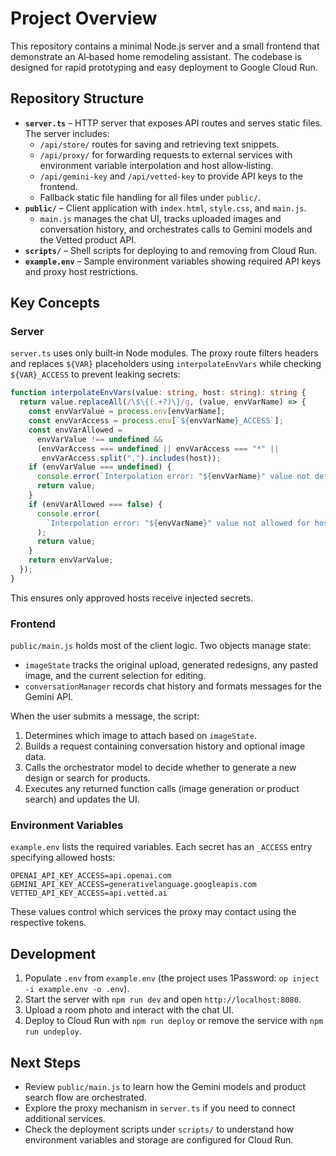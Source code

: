 # Project Overview

This repository contains a minimal Node.js server and a small frontend that demonstrate an AI‑based home remodeling assistant. The codebase is designed for rapid prototyping and easy deployment to Google Cloud Run.

## Repository Structure

- **`server.ts`** – HTTP server that exposes API routes and serves static files. The server includes:
  - `/api/store/` routes for saving and retrieving text snippets.
  - `/api/proxy/` for forwarding requests to external services with environment variable interpolation and host allow‑listing.
  - `/api/gemini-key` and `/api/vetted-key` to provide API keys to the frontend.
  - Fallback static file handling for all files under `public/`.
- **`public/`** – Client application with `index.html`, `style.css`, and `main.js`.
  - `main.js` manages the chat UI, tracks uploaded images and conversation history, and orchestrates calls to Gemini models and the Vetted product API.
- **`scripts/`** – Shell scripts for deploying to and removing from Cloud Run.
- **`example.env`** – Sample environment variables showing required API keys and proxy host restrictions.

## Key Concepts

### Server

`server.ts` uses only built‑in Node modules. The proxy route filters headers and replaces `${VAR}` placeholders using `interpolateEnvVars` while checking `${VAR}_ACCESS` to prevent leaking secrets:
```ts
function interpolateEnvVars(value: string, host: string): string {
  return value.replaceAll(/\$\{(.+?)\}/g, (value, envVarName) => {
    const envVarValue = process.env[envVarName];
    const envVarAccess = process.env[`${envVarName}_ACCESS`];
    const envVarAllowed =
      envVarValue !== undefined &&
      (envVarAccess === undefined || envVarAccess === "*" ||
       envVarAccess.split(",").includes(host));
    if (envVarValue === undefined) {
      console.error(`Interpolation error: "${envVarName}" value not defined`);
      return value;
    }
    if (envVarAllowed === false) {
      console.error(
        `Interpolation error: "${envVarName}" value not allowed for host "${host}"`
      );
      return value;
    }
    return envVarValue;
  });
}
```
This ensures only approved hosts receive injected secrets.

### Frontend

`public/main.js` holds most of the client logic. Two objects manage state:
- `imageState` tracks the original upload, generated redesigns, any pasted image, and the current selection for editing.
- `conversationManager` records chat history and formats messages for the Gemini API.

When the user submits a message, the script:
1. Determines which image to attach based on `imageState`.
2. Builds a request containing conversation history and optional image data.
3. Calls the orchestrator model to decide whether to generate a new design or search for products.
4. Executes any returned function calls (image generation or product search) and updates the UI.

### Environment Variables

`example.env` lists the required variables. Each secret has an `_ACCESS` entry specifying allowed hosts:
```env
OPENAI_API_KEY_ACCESS=api.openai.com
GEMINI_API_KEY_ACCESS=generativelanguage.googleapis.com
VETTED_API_KEY_ACCESS=api.vetted.ai
```
These values control which services the proxy may contact using the respective tokens.

## Development

1. Populate `.env` from `example.env` (the project uses 1Password: `op inject -i example.env -o .env`).
2. Start the server with `npm run dev` and open `http://localhost:8080`.
3. Upload a room photo and interact with the chat UI.
4. Deploy to Cloud Run with `npm run deploy` or remove the service with `npm run undeploy`.

## Next Steps

- Review `public/main.js` to learn how the Gemini models and product search flow are orchestrated.
- Explore the proxy mechanism in `server.ts` if you need to connect additional services.
- Check the deployment scripts under `scripts/` to understand how environment variables and storage are configured for Cloud Run.

